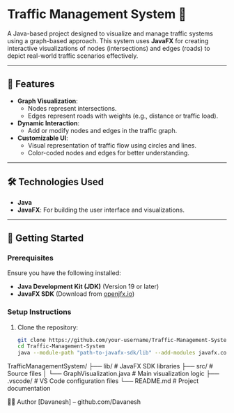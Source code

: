 # Traffic Management System 🚦

A Java-based project designed to visualize and manage traffic systems using a graph-based approach. This system uses **JavaFX** for creating interactive visualizations of nodes (intersections) and edges (roads) to depict real-world traffic scenarios effectively.

---

## 🎯 Features
- **Graph Visualization**:
  - Nodes represent intersections.
  - Edges represent roads with weights (e.g., distance or traffic load).
- **Dynamic Interaction**:
  - Add or modify nodes and edges in the traffic graph.
- **Customizable UI**:
  - Visual representation of traffic flow using circles and lines.
  - Color-coded nodes and edges for better understanding.

---

## 🛠️ Technologies Used
- **Java**
- **JavaFX**: For building the user interface and visualizations.

---

## 🚀 Getting Started

### Prerequisites
Ensure you have the following installed:
- **Java Development Kit (JDK)** (Version 19 or later)
- **JavaFX SDK** (Download from [openjfx.io](https://openjfx.io/))

### Setup Instructions
1. Clone the repository:
   ```bash
   git clone https://github.com/your-username/Traffic-Management-System.git
   cd Traffic-Management-System
   java --module-path "path-to-javafx-sdk/lib" --add-modules javafx.controls,javafx.fxml GraphVisualization

TrafficManagementSystem/
├── lib/                  # JavaFX SDK libraries
├── src/                  # Source files
│   └── GraphVisualization.java  # Main visualization logic
├── .vscode/              # VS Code configuration files
└── README.md             # Project documentation

👨‍💻 Author
[Davanesh] – github.com/Davanesh

